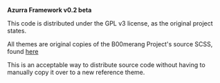 **Azurra Framework v0.2 beta**

This code is distributed under the GPL v3 license, as the original project states.

All themes are original copies of the B00merang Project's source SCSS, found [here](https://github.com/B00merang-Project/Azurra_framework/)

This is an acceptable way to distribute source code without having to manually copy it over to a new reference theme.
